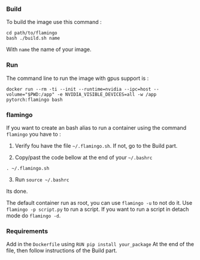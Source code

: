 ### Build

To build the image use this command :
~~~~
cd path/to/flamingo
bash ./build.sh name
~~~~
With `name` the name of your image. 

### Run

The command line to run the image with gpus support is :
~~~~
docker run --rm -ti --init --runtime=nvidia --ipc=host --volume="$PWD:/app" -e NVIDIA_VISIBLE_DEVICES=all -w /app pytorch:flamingo bash
~~~~


### flamingo

If you want to create an bash alias to run a container using the command `flamingo` you have to :

1. Verify fou have the file `~/.flamingo.sh`. If not, go to the Build part.

2. Copy/past the code bellow at the end of your `~/.bashrc`
~~~~
. ~/.flamingo.sh
~~~~

3. Run `source ~/.bashrc`

Its done.

The default container run as root, you can use `flamingo -u` to not do it.
Use `flamingo -p script.py` to run a script.
If you want to run a script in detach mode do `flamingo -d`.

### Requirements


Add in the `Dockerfile` using `RUN pip install your_package` At the end of the file, then follow instructions of the Build part.